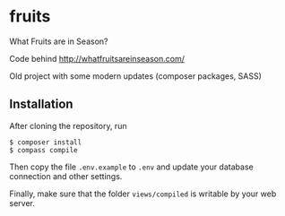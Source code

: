 # fruits

What Fruits are in Season?

Code behind http://whatfruitsareinseason.com/

Old project with some modern updates (composer packages, SASS)

## Installation

After cloning the repository, run

    $ composer install
    $ compass compile

Then copy the file `.env.example` to `.env` and update your database connection and other settings.

Finally, make sure that the folder `views/compiled` is writable by your web server.
